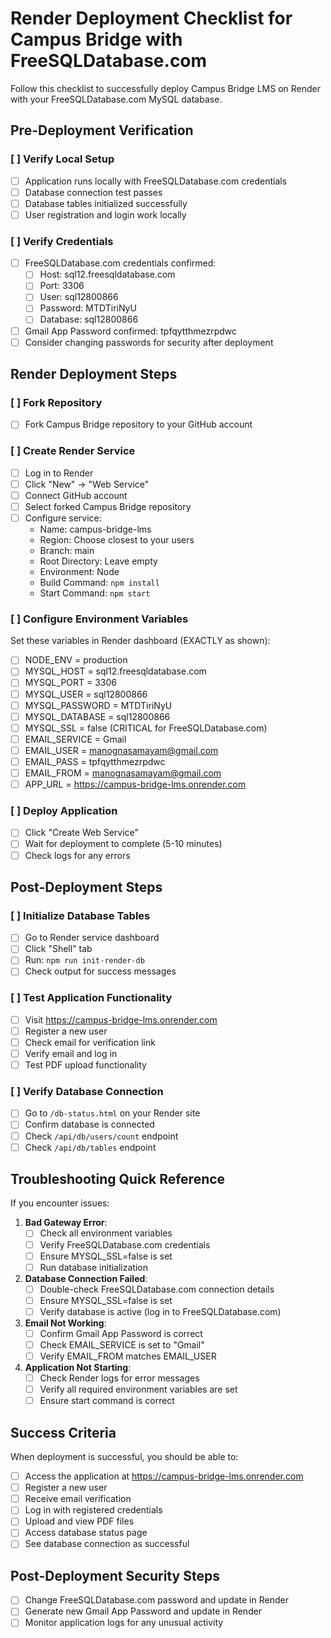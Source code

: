 # Render Deployment Checklist for Campus Bridge with FreeSQLDatabase.com

Follow this checklist to successfully deploy Campus Bridge LMS on Render with your FreeSQLDatabase.com MySQL database.

## Pre-Deployment Verification

### [ ] Verify Local Setup
- [ ] Application runs locally with FreeSQLDatabase.com credentials
- [ ] Database connection test passes
- [ ] Database tables initialized successfully
- [ ] User registration and login work locally

### [ ] Verify Credentials
- [ ] FreeSQLDatabase.com credentials confirmed:
  - [ ] Host: sql12.freesqldatabase.com
  - [ ] Port: 3306
  - [ ] User: sql12800866
  - [ ] Password: MTDTiriNyU
  - [ ] Database: sql12800866
- [ ] Gmail App Password confirmed: tpfqytthmezrpdwc
- [ ] Consider changing passwords for security after deployment

## Render Deployment Steps

### [ ] Fork Repository
- [ ] Fork Campus Bridge repository to your GitHub account

### [ ] Create Render Service
- [ ] Log in to Render
- [ ] Click "New" → "Web Service"
- [ ] Connect GitHub account
- [ ] Select forked Campus Bridge repository
- [ ] Configure service:
  - Name: campus-bridge-lms
  - Region: Choose closest to your users
  - Branch: main
  - Root Directory: Leave empty
  - Environment: Node
  - Build Command: `npm install`
  - Start Command: `npm start`

### [ ] Configure Environment Variables
Set these variables in Render dashboard (EXACTLY as shown):
- [ ] NODE_ENV = production
- [ ] MYSQL_HOST = sql12.freesqldatabase.com
- [ ] MYSQL_PORT = 3306
- [ ] MYSQL_USER = sql12800866
- [ ] MYSQL_PASSWORD = MTDTiriNyU
- [ ] MYSQL_DATABASE = sql12800866
- [ ] MYSQL_SSL = false (CRITICAL for FreeSQLDatabase.com)
- [ ] EMAIL_SERVICE = Gmail
- [ ] EMAIL_USER = manognasamayam@gmail.com
- [ ] EMAIL_PASS = tpfqytthmezrpdwc
- [ ] EMAIL_FROM = manognasamayam@gmail.com
- [ ] APP_URL = https://campus-bridge-lms.onrender.com

### [ ] Deploy Application
- [ ] Click "Create Web Service"
- [ ] Wait for deployment to complete (5-10 minutes)
- [ ] Check logs for any errors

## Post-Deployment Steps

### [ ] Initialize Database Tables
- [ ] Go to Render service dashboard
- [ ] Click "Shell" tab
- [ ] Run: `npm run init-render-db`
- [ ] Check output for success messages

### [ ] Test Application Functionality
- [ ] Visit https://campus-bridge-lms.onrender.com
- [ ] Register a new user
- [ ] Check email for verification link
- [ ] Verify email and log in
- [ ] Test PDF upload functionality

### [ ] Verify Database Connection
- [ ] Go to `/db-status.html` on your Render site
- [ ] Confirm database is connected
- [ ] Check `/api/db/users/count` endpoint
- [ ] Check `/api/db/tables` endpoint

## Troubleshooting Quick Reference

If you encounter issues:

1. **Bad Gateway Error**:
   - [ ] Check all environment variables
   - [ ] Verify FreeSQLDatabase.com credentials
   - [ ] Ensure MYSQL_SSL=false is set
   - [ ] Run database initialization

2. **Database Connection Failed**:
   - [ ] Double-check FreeSQLDatabase.com connection details
   - [ ] Ensure MYSQL_SSL=false is set
   - [ ] Verify database is active (log in to FreeSQLDatabase.com)

3. **Email Not Working**:
   - [ ] Confirm Gmail App Password is correct
   - [ ] Check EMAIL_SERVICE is set to "Gmail"
   - [ ] Verify EMAIL_FROM matches EMAIL_USER

4. **Application Not Starting**:
   - [ ] Check Render logs for error messages
   - [ ] Verify all required environment variables are set
   - [ ] Ensure start command is correct

## Success Criteria

When deployment is successful, you should be able to:
- [ ] Access the application at https://campus-bridge-lms.onrender.com
- [ ] Register a new user
- [ ] Receive email verification
- [ ] Log in with registered credentials
- [ ] Upload and view PDF files
- [ ] Access database status page
- [ ] See database connection as successful

## Post-Deployment Security Steps

- [ ] Change FreeSQLDatabase.com password and update in Render
- [ ] Generate new Gmail App Password and update in Render
- [ ] Monitor application logs for any unusual activity